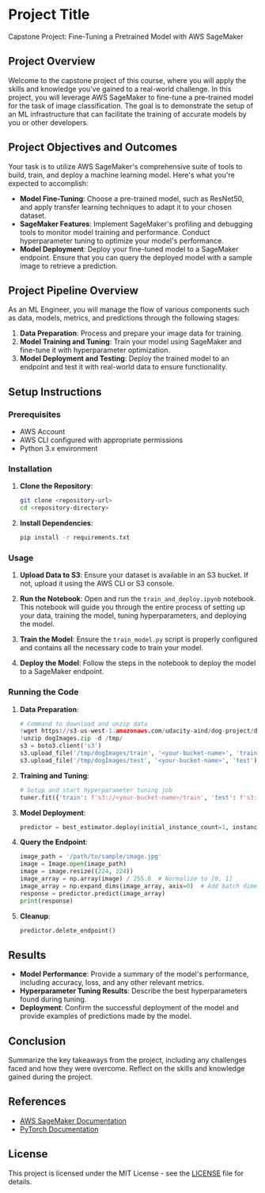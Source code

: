 # Project Title

Capstone Project: Fine-Tuning a Pretrained Model with AWS SageMaker

## Project Overview

Welcome to the capstone project of this course, where you will apply the skills and knowledge you've gained to a real-world challenge. In this project, you will leverage AWS SageMaker to fine-tune a pre-trained model for the task of image classification. The goal is to demonstrate the setup of an ML infrastructure that can facilitate the training of accurate models by you or other developers.

## Project Objectives and Outcomes

Your task is to utilize AWS SageMaker's comprehensive suite of tools to build, train, and deploy a machine learning model. Here's what you're expected to accomplish:

- **Model Fine-Tuning**: Choose a pre-trained model, such as ResNet50, and apply transfer learning techniques to adapt it to your chosen dataset.
- **SageMaker Features**: Implement SageMaker's profiling and debugging tools to monitor model training and performance. Conduct hyperparameter tuning to optimize your model's performance.
- **Model Deployment**: Deploy your fine-tuned model to a SageMaker endpoint. Ensure that you can query the deployed model with a sample image to retrieve a prediction.

## Project Pipeline Overview

As an ML Engineer, you will manage the flow of various components such as data, models, metrics, and predictions through the following stages:

1. **Data Preparation**: Process and prepare your image data for training.
2. **Model Training and Tuning**: Train your model using SageMaker and fine-tune it with hyperparameter optimization.
3. **Model Deployment and Testing**: Deploy the trained model to an endpoint and test it with real-world data to ensure functionality.

## Setup Instructions

### Prerequisites

- AWS Account
- AWS CLI configured with appropriate permissions
- Python 3.x environment

### Installation

1. **Clone the Repository**:
    ```bash
    git clone <repository-url>
    cd <repository-directory>
    ```

2. **Install Dependencies**:
    ```bash
    pip install -r requirements.txt
    ```

### Usage

1. **Upload Data to S3**:
    Ensure your dataset is available in an S3 bucket. If not, upload it using the AWS CLI or S3 console.

2. **Run the Notebook**:
    Open and run the `train_and_deploy.ipynb` notebook. This notebook will guide you through the entire process of setting up your data, training the model, tuning hyperparameters, and deploying the model.

3. **Train the Model**:
    Ensure the `train_model.py` script is properly configured and contains all the necessary code to train your model.

4. **Deploy the Model**:
    Follow the steps in the notebook to deploy the model to a SageMaker endpoint.

### Running the Code

1. **Data Preparation**:
    ```python
    # Command to download and unzip data
    !wget https://s3-us-west-1.amazonaws.com/udacity-aind/dog-project/dogImages.zip
    !unzip dogImages.zip -d /tmp/
    s3 = boto3.client('s3')
    s3.upload_file('/tmp/dogImages/train', '<your-bucket-name>', 'train')
    s3.upload_file('/tmp/dogImages/test', '<your-bucket-name>', 'test')
    ```

2. **Training and Tuning**:
    ```python
    # Setup and start hyperparameter tuning job
    tuner.fit({'train': f's3://<your-bucket-name>/train', 'test': f's3://<your-bucket-name>/test'})
    ```

3. **Model Deployment**:
    ```python
    predictor = best_estimator.deploy(initial_instance_count=1, instance_type='ml.m4.xlarge')
    ```

4. **Query the Endpoint**:
    ```python
    image_path = '/path/to/sample/image.jpg'
    image = Image.open(image_path)
    image = image.resize((224, 224))
    image_array = np.array(image) / 255.0  # Normalize to [0, 1]
    image_array = np.expand_dims(image_array, axis=0)  # Add batch dimension
    response = predictor.predict(image_array)
    print(response)
    ```

5. **Cleanup**:
    ```python
    predictor.delete_endpoint()
    ```

## Results

- **Model Performance**: Provide a summary of the model's performance, including accuracy, loss, and any other relevant metrics.
- **Hyperparameter Tuning Results**: Describe the best hyperparameters found during tuning.
- **Deployment**: Confirm the successful deployment of the model and provide examples of predictions made by the model.

## Conclusion

Summarize the key takeaways from the project, including any challenges faced and how they were overcome. Reflect on the skills and knowledge gained during the project.

## References

- [AWS SageMaker Documentation](https://docs.aws.amazon.com/sagemaker/index.html)
- [PyTorch Documentation](https://pytorch.org/docs/stable/index.html)

## License

This project is licensed under the MIT License - see the [LICENSE](LICENSE) file for details.
